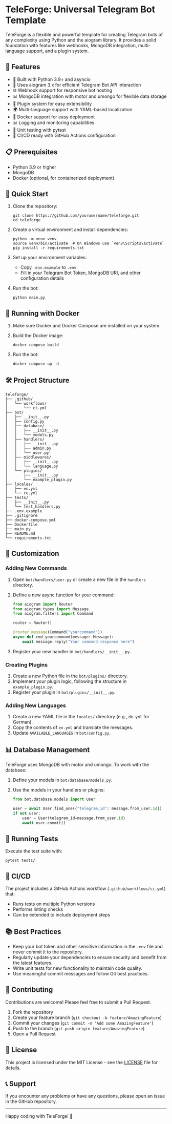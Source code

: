 # TeleForge: Universal Telegram Bot Template

TeleForge is a flexible and powerful template for creating Telegram bots of any complexity using Python and the aiogram library. It provides a solid foundation with features like webhooks, MongoDB integration, multi-language support, and a plugin system.

## 🌟 Features

- 🐍 Built with Python 3.9+ and asyncio
- 🤖 Uses aiogram 3.x for efficient Telegram Bot API interaction
- 🌐 Webhook support for responsive bot hosting
- 📊 MongoDB integration with motor and umongo for flexible data storage
- 🔌 Plugin system for easy extensibility
- 🌍 Multi-language support with YAML-based localization
- 🐳 Docker support for easy deployment
- 📊 Logging and monitoring capabilities
- 🧪 Unit testing with pytest
- 🔄 CI/CD ready with GitHub Actions configuration

## 📋 Prerequisites

- Python 3.9 or higher
- MongoDB
- Docker (optional, for containerized deployment)

## 🚀 Quick Start

1. Clone the repository:

   ```
   git clone https://github.com/yourusername/teleforge.git
   cd teleforge
   ```

2. Create a virtual environment and install dependencies:

   ```
   python -m venv venv
   source venv/bin/activate  # On Windows use `venv\Scripts\activate`
   pip install -r requirements.txt
   ```

3. Set up your environment variables:

   - Copy `.env.example` to `.env`
   - Fill in your Telegram Bot Token, MongoDB URI, and other configuration details

4. Run the bot:
   ```
   python main.py
   ```

## 🐳 Running with Docker

1. Make sure Docker and Docker Compose are installed on your system.

2. Build the Docker image:

   ```
   docker-compose build
   ```

3. Run the bot:
   ```
   docker-compose up -d
   ```

## 🛠 Project Structure

```
teleforge/
├── .github/
│   └── workflows/
│       └── ci.yml
├── bot/
│   ├── __init__.py
│   ├── config.py
│   ├── database/
│   │   ├── __init__.py
│   │   └── models.py
│   ├── handlers/
│   │   ├── __init__.py
│   │   ├── admin.py
│   │   └── user.py
│   ├── middlewares/
│   │   ├── __init__.py
│   │   └── language.py
│   └── plugins/
│       ├── __init__.py
│       └── example_plugin.py
├── locales/
│   ├── en.yml
│   └── ru.yml
├── tests/
│   ├── __init__.py
│   └── test_handlers.py
├── .env.example
├── .gitignore
├── docker-compose.yml
├── Dockerfile
├── main.py
├── README.md
└── requirements.txt
```

## 🔧 Customization

### Adding New Commands

1. Open `bot/handlers/user.py` or create a new file in the `handlers` directory.
2. Define a new async function for your command:

   ```python
   from aiogram import Router
   from aiogram.types import Message
   from aiogram.filters import Command

   router = Router()

   @router.message(Command("yourcommand"))
   async def cmd_yourcommand(message: Message):
       await message.reply("Your command response here")
   ```

3. Register your new handler in `bot/handlers/__init__.py`.

### Creating Plugins

1. Create a new Python file in the `bot/plugins/` directory.
2. Implement your plugin logic, following the structure in `example_plugin.py`.
3. Register your plugin in `bot/plugins/__init__.py`.

### Adding New Languages

1. Create a new YAML file in the `locales/` directory (e.g., `de.yml` for German).
2. Copy the contents of `en.yml` and translate the messages.
3. Update `AVAILABLE_LANGUAGES` in `bot/config.py`.

## 📊 Database Management

TeleForge uses MongoDB with motor and umongo. To work with the database:

1. Define your models in `bot/database/models.py`.
2. Use the models in your handlers or plugins:

   ```python
   from bot.database.models import User

   user = await User.find_one({"telegram_id": message.from_user.id})
   if not user:
       user = User(telegram_id=message.from_user.id)
       await user.commit()
   ```

## 🧪 Running Tests

Execute the test suite with:

```
pytest tests/
```

## 🔄 CI/CD

The project includes a GitHub Actions workflow (`.github/workflows/ci.yml`) that:

- Runs tests on multiple Python versions
- Performs linting checks
- Can be extended to include deployment steps

## 📚 Best Practices

- Keep your bot token and other sensitive information in the `.env` file and never commit it to the repository.
- Regularly update your dependencies to ensure security and benefit from the latest features.
- Write unit tests for new functionality to maintain code quality.
- Use meaningful commit messages and follow Git best practices.

## 🤝 Contributing

Contributions are welcome! Please feel free to submit a Pull Request.

1. Fork the repository
2. Create your feature branch (`git checkout -b feature/AmazingFeature`)
3. Commit your changes (`git commit -m 'Add some AmazingFeature'`)
4. Push to the branch (`git push origin feature/AmazingFeature`)
5. Open a Pull Request

## 📄 License

This project is licensed under the MIT License - see the [LICENSE](LICENSE) file for details.

## 📞 Support

If you encounter any problems or have any questions, please open an issue in the GitHub repository.

---

Happy coding with TeleForge! 🚀
